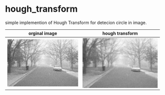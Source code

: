 # hough_transform

simple implemention of Hough Transform for detecion circle in image.

orginal image             |  hough transform
:-------------------------:|:-------------------------:
![](https://github.com/bardiadelagah/Homomorphic_and_Diffiusion_Filter/blob/main/noise.jpg)  |  ![](https://github.com/bardiadelagah/Homomorphic_and_Diffiusion_Filter/blob/main/diffusionFilterimg1.jpg)
